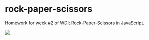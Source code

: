 # rock-paper-scissors
Homework for week #2 of WDI; Rock-Paper-Scissors in JavaScript.

![](http://i13.photobucket.com/albums/a296/BexB/Screenshot%202016-09-23%2012.34.25.png)
